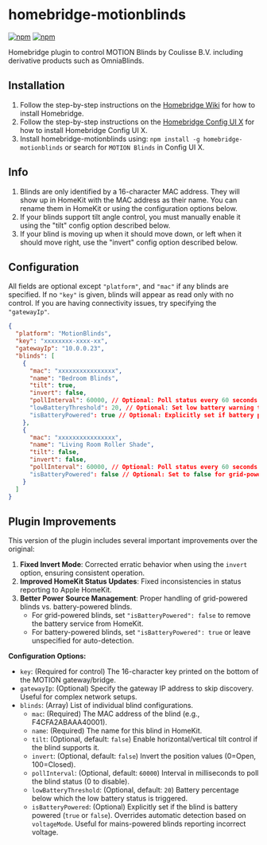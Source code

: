 # homebridge-motionblinds

[![npm](https://badgen.net/npm/v/homebridge-motionblinds)](https://www.npmjs.com/package/homebridge-motionblinds)
[![npm](https://badgen.net/npm/dt/homebridge-motionblinds)](https://www.npmjs.com/package/homebridge-motionblinds)

Homebridge plugin to control MOTION Blinds by Coulisse B.V. including derivative products such as OmniaBlinds.

## Installation
1. Follow the step-by-step instructions on the [Homebridge Wiki](https://github.com/homebridge/homebridge/wiki) for how to install Homebridge.
2. Follow the step-by-step instructions on the [Homebridge Config UI X](https://github.com/oznu/homebridge-config-ui-x/wiki) for how to install Homebridge Config UI X.
3. Install homebridge-motionblinds using: `npm install -g homebridge-motionblinds` or search for `MOTION Blinds` in Config UI X.

## Info
1. Blinds are only identified by a 16-character MAC address. They will show up in HomeKit with the MAC address as their name. You can rename them in HomeKit or using the configuration options below.
2. If your blinds support tilt angle control, you must manually enable it using the "tilt" config option described below.
3. If your blind is moving up when it should move down, or left when it should move right, use the "invert" config option described below.

## Configuration

All fields are optional except `"platform"`, and `"mac"` if any blinds are specified. If no `"key"` is given, blinds will appear as read only with no control. If you are having connectivity issues, try specifying the `"gatewayIp"`.

```json
{
  "platform": "MotionBlinds",
  "key": "xxxxxxxx-xxxx-xx",
  "gatewayIp": "10.0.0.23",
  "blinds": [
    {
      "mac": "xxxxxxxxxxxxxxxx",
      "name": "Bedroom Blinds",
      "tilt": true,
      "invert": false,
      "pollInterval": 60000, // Optional: Poll status every 60 seconds (default)
      "lowBatteryThreshold": 20, // Optional: Set low battery warning threshold (default: 20%)
      "isBatteryPowered": true // Optional: Explicitly set if battery powered (overrides auto-detect)
    },
    {
      "mac": "xxxxxxxxxxxxxxxx",
      "name": "Living Room Roller Shade",
      "tilt": false,
      "invert": false,
      "pollInterval": 60000, // Optional: Poll status every 60 seconds (default)
      "isBatteryPowered": false // Optional: Set to false for grid-powered blinds
    }
  ]
}
```

## Plugin Improvements

This version of the plugin includes several important improvements over the original:

1. **Fixed Invert Mode**: Corrected erratic behavior when using the `invert` option, ensuring consistent operation.
2. **Improved HomeKit Status Updates**: Fixed inconsistencies in status reporting to Apple HomeKit.
3. **Better Power Source Management**: Proper handling of grid-powered blinds vs. battery-powered blinds.
   - For grid-powered blinds, set `"isBatteryPowered": false` to remove the battery service from HomeKit.
   - For battery-powered blinds, set `"isBatteryPowered": true` or leave unspecified for auto-detection.

**Configuration Options:**

*   `key`: (Required for control) The 16-character key printed on the bottom of the MOTION gateway/bridge.
*   `gatewayIp`: (Optional) Specify the gateway IP address to skip discovery. Useful for complex network setups.
*   `blinds`: (Array) List of individual blind configurations.
    *   `mac`: (Required) The MAC address of the blind (e.g., F4CFA2ABAAA40001).
    *   `name`: (Required) The name for this blind in HomeKit.
    *   `tilt`: (Optional, default: `false`) Enable horizontal/vertical tilt control if the blind supports it.
    *   `invert`: (Optional, default: `false`) Invert the position values (0=Open, 100=Closed).
    *   `pollInterval`: (Optional, default: `60000`) Interval in milliseconds to poll the blind status (0 to disable).
    *   `lowBatteryThreshold`: (Optional, default: `20`) Battery percentage below which the low battery status is triggered.
    *   `isBatteryPowered`: (Optional) Explicitly set if the blind is battery powered (`true` or `false`). Overrides automatic detection based on `voltageMode`. Useful for mains-powered blinds reporting incorrect voltage.

